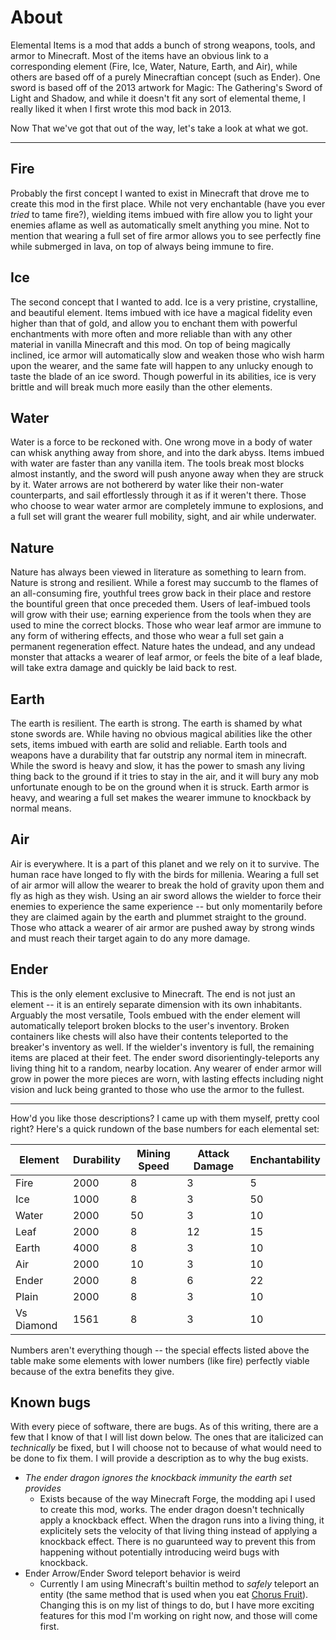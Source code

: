 # About
Elemental Items is a mod that adds a bunch of strong weapons, tools, and armor to Minecraft. Most of the items have an obvious link to a corresponding element (Fire, Ice, Water, Nature, Earth, and Air), while others are based off of a purely Minecraftian concept (such as Ender). One sword is based off of the 2013 artwork for Magic: The Gathering's Sword of Light and Shadow, and while it doesn't fit any sort of elemental theme, I really liked it when I first wrote this mod back in 2013. 

Now That we've got that out of the way, let's take a look at what we got. 
<hr />

## Fire

Probably the first concept I wanted to exist in Minecraft that drove me to create this mod in the first place. While not very enchantable (have you ever _tried_ to tame fire?), wielding items imbued with fire allow you to light your enemies aflame as well as automatically smelt anything you mine. Not to mention that wearing a full set of fire armor allows you to see perfectly fine while submerged in lava, on top of always being immune to fire. 

## Ice

The second concept that I wanted to add. Ice is a very pristine, crystalline, and beautiful element. Items imbued with ice have a magical fidelity even higher than that of gold, and allow you to enchant them with powerful enchantments with more often and more reliable than with any other material in vanilla Minecraft and this mod. On top of being magically inclined, ice armor will automatically slow and weaken those who wish harm upon the wearer, and the same fate will happen to any unlucky enough to taste the blade of an ice sword. Though powerful in its abilities, ice is very brittle and will break much more easily than the other elements.

## Water

Water is a force to be reckoned with. One wrong move in a body of water can whisk anything away from shore, and into the dark abyss. Items imbued with water are faster than any vanilla item. The tools break most blocks almost instantly, and the sword will push anyone away when they are struck by it. Water arrows are not bothererd by water like their non-water counterparts, and sail effortlessly through it as if it weren't there. Those who choose to wear water armor are completely immune to explosions, and a full set will grant the wearer full mobility, sight, and air while underwater. 

## Nature

Nature has always been viewed in literature as something to learn from. Nature is strong and resilient. While a forest may succumb to the flames of an all-consuming fire, youthful trees grow back in their place and restore the bountiful green that once preceded them. Users of leaf-imbued tools will grow with their use; earning experience from the tools when they are used to mine the correct blocks. Those who wear leaf armor are immune to any form of withering effects, and those who wear a full set gain a permanent regeneration effect. Nature hates the undead, and any undead monster that attacks a wearer of leaf armor, or feels the bite of a leaf blade, will take extra damage and quickly be laid back to rest.

## Earth

The earth is resilient. The earth is strong. The earth is shamed by what stone swords are. While having no obvious magical abilities like the other sets, items imbued with earth are solid and reliable. Earth tools and weapons have a durability that far outstrip any normal item in minecraft. While the sword is heavy and slow, it has the power to smash any living thing back to the ground if it tries to stay in the air, and it will bury any mob unfortunate enough to be on the ground when it is struck. Earth armor is heavy, and wearing a full set makes the wearer immune to knockback by normal means.

## Air

Air is everywhere. It is a part of this planet and we rely on it to survive. The human race have longed to fly with the birds for millenia. Wearing a full set of air armor will allow the wearer to break the hold of gravity upon them and fly as high as they wish. Using an air sword allows the wielder to force their enemies to experience the same experience -- but only momentarily before they are claimed again by the earth and plummet straight to the ground. Those who attack a wearer of air armor are pushed away by strong winds and must reach their target again to do any more damage.

## Ender

This is the only element exclusive to Minecraft. The end is not just an element -- it is an entirely separate dimension with its own inhabitants. Arguably the most versatile, Tools embued with the ender element will automatically teleport broken blocks to the user's inventory. Broken containers like chests will also have their contents teleported to the breaker's inventory as well. If the wielder's inventory is full, the remaining items are placed at their feet. The ender sword disorientingly-teleports any living thing hit to a random, nearby location. Any wearer of ender armor will grow in power the more pieces are worn, with lasting effects including night vision and luck being granted to those who use the armor to the fullest. 

<hr />
How'd you like those descriptions? I came up with them myself, pretty cool right? Here's a quick rundown of the base numbers for each elemental set:

Element | Durability | Mining Speed | Attack Damage | Enchantability
--------|------------|--------------|---------------|-------------------
Fire       |2000|8 |3 |5
Ice        |1000|8 |3 |50
Water      |2000|50|3 |10
Leaf       |2000|8 |12|15
Earth      |4000|8 |3 |10
Air        |2000|10|3 |10
Ender      |2000|8 |6 |22
Plain      |2000|8 |3 |10
Vs Diamond |1561|8 |3 |10

Numbers aren't everything though -- the special effects listed above the table make some elements with lower numbers (like fire) perfectly viable because of the extra benefits they give. 

## Known bugs
With every piece of software, there are bugs. As of this writing, there are a few that I know of that I will list down below. The ones that are italicized can _technically_ be fixed, but I will choose not to because of what would need to be done to fix them. I will provide a description as to why the bug exists.

* _The ender dragon ignores the knockback immunity the earth set provides_
  - Exists because of the way Minecraft Forge, the modding api I used to create this mod, works. The ender dragon doesn't technically apply a knockback effect. When the dragon runs into a living thing, it explicitely sets the velocity of that living thing instead of applying a knockback effect. There is no guarunteed way to prevent this from happening without potentially introducing weird bugs with knockback.
* Ender Arrow/Ender Sword teleport behavior is weird
  - Currently I am using Minecraft's builtin method to _safely_ teleport an entity (the same method that is used when you eat [Chorus Fruit](https://minecraft.gamepedia.com/Chorus_Fruit#Usage)). Changing this is on my list of things to do, but I have more exciting features for this mod I'm working on right now, and those will come first.
